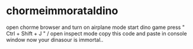 # chormeimmorataldino

open chorme browser and turn on airplane mode start dino game 
 press " Ctrl + Shift + J " / open inspect mode 
 copy this code and paste in console window 
 now your dinasour is immortal..
